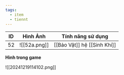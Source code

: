 ```yaml
---
tags:
  - item
  - tiennt
---
```


| ID  | Hình Ảnh     | Tính năng sử dụng           |
| --- | ------------ | --------------------------- |
| 52  | ![[52a.png]] | [[Bảo Vật]] hệ [[Sinh Khí]] |

**Hình trong game**

![[20241219114102.png]]